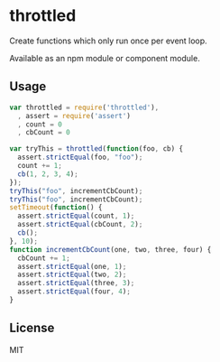 # throttled

  Create functions which only run once per event loop.

  Available as an npm module or component module.

## Usage

```js
var throttled = require('throttled'),
  , assert = require('assert')
  , count = 0
  , cbCount = 0

var tryThis = throttled(function(foo, cb) {
  assert.strictEqual(foo, "foo");
  count += 1;
  cb(1, 2, 3, 4);
});
tryThis("foo", incrementCbCount);
tryThis("foo", incrementCbCount);
setTimeout(function() {
  assert.strictEqual(count, 1);
  assert.strictEqual(cbCount, 2);
  cb();
}, 10);
function incrementCbCount(one, two, three, four) {
  cbCount += 1;
  assert.strictEqual(one, 1);
  assert.strictEqual(two, 2);
  assert.strictEqual(three, 3);
  assert.strictEqual(four, 4);
}
```

## License

  MIT
